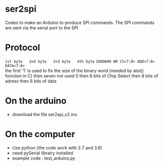 # ser2spi
Codes to make an Arduino to produce SPI commands. The SPI commands are sent via the serial port to the SPI

# Protocol
`1st byte   2nd byte   3rd byte   4th byte`
`1000000 WR CS<7:0> ADD<7:0> DATA<7:0>`    
the first '1' is used to fix the size of the binary word (needed by atoi() fonction in C)
then seven not used 0
then 8 bits of Chip Select
then 8 bits of adress
then 8 bits of data

# On the arduino
  - download the file ser2spi_v2.ino

# On the computer
- Use python (the code work with 2.7 and 3.6)
- need pySerial librairy installed
- example code : test_arduino.py
